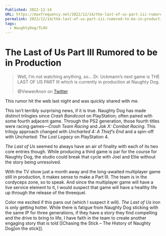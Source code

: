 ```yaml
---
Published: 2022-12-14
URL: https://maxfrequency.net/2022/12/14/the-last-of-us-part-iii-rumored-to-be-in-production/
permalink: 2022/12/14/the-last-of-us-part-iii-rumored-to-be-in-production/
tags:
  - NaughtyDog/TLOU
---
```

# The Last of Us Part III Rumored to be in Production

> Well, I’m not watching anything, so… Dr. Uckmann’s next game is THE LAST OF US PART III which is currently in production at Naughty Dog.
>
> @ViewerAnon on [Twitter](https://twitter.com/ViewerAnon/status/1602812234815574016)

This rumor hit the web last night and was quickly shared with me.

This isn’t terribly surprising news, if it is true. Naughty Dog has made distinct trilogies since *Crash Bandicoot* on PlayStation; often paired with some fourth adjacent game. Through the PS2 generation, those fourth titles were racing games—*Crash Team Racing* and *Jak X: Combat Racing*. This trilogy approach changed with *Uncharted 4: A Thief’s End* and a spin-off with *Uncharted: The Lost Legacy* on PlayStation 4.

*The Last of Us* seemed to always have an air of finality with each of its two core entries though. While producing a third game is par for the course for Naughty Dog, the studio could break that cycle with Joel and Ellie without the story being unresolved.

With the TV show just a month away and the long-awaited multiplayer game still in production, it makes sense to make a Part III. The team is in the cordyceps zone, so to speak. And since the multiplayer game will have a live service element to it, I would suspect that game will have a healthy life up through the release of the threequel.

Color me excited if this pans out (which I suspect it will). *The Last of Us* iron is only getting hotter. While there is fatigue from Naughty Dog sticking with the same IP for three generations, if they have a story they find compelling and the drive to bring to life, I have faith in the team to create another engaging story that is told [[Chasing the Stick – The History of Naughty Dog|on the stick]].